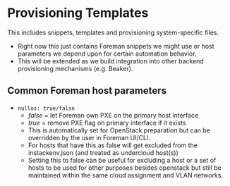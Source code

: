 Provisioning Templates
======================

This includes snippets, templates and provisioning system-specific files.

* Right now this just contains Foreman snippets we might use or host parameters we depend upon for certain automation behavior.
* This will be extended as we build integration into other backend provisioning mechanisms (e.g.  Beaker).

## Common Foreman host parameters

  - ```nullos: true/false```
    - *false* = let Foreman own PXE on the primary host interface
    - *true* = remove PXE flag on primary interface if it exists
    - This is automatically set for OpenStack preparation but can be overridden by the user in Foreman UI/CLI.
    - For hosts that have this as false will get excluded from the instackenv.json (and treated as undercloud host(s))
    - Setting this to false can be useful for excluding a host or a set of hosts to be used for other purposes besides openstack but still be maintained within the same cloud assignment and VLAN networks.
